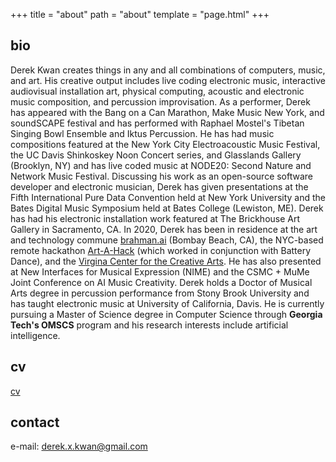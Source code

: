 +++
title = "about"
path = "about"
template = "page.html"
+++

## bio
Derek Kwan creates things in any and all combinations of computers, music, and art. His creative output includes live coding electronic music, interactive audiovisual installation art, physical computing, acoustic and electronic music composition, and percussion improvisation. As a performer, Derek has appeared with the Bang on a Can Marathon, Make Music New York, and soundSCAPE festival and has performed with Raphael Mostel's Tibetan Singing Bowl Ensemble and Iktus Percussion. He has had music compositions featured at the New York City Electroacoustic Music Festival, the UC Davis Shinkoskey Noon Concert series, and Glasslands Gallery (Brooklyn, NY) and has live coded music at NODE20: Second Nature and Network Music Festival. Discussing his work as an open-source software developer and electronic musician, Derek has given presentations at the Fifth International Pure Data Convention held at New York University and the Bates Digital Music Symposium held at Bates College (Lewiston, ME).  Derek has had his electronic installation work featured at The Brickhouse Art Gallery in Sacramento, CA. In 2020, Derek has been in residence at the art and technology commune [brahman.ai](https://brahman.ai/) (Bombay Beach, CA), the NYC-based remote hackathon [Art-A-Hack](https://artahack.io/) (which worked in conjunction with Battery Dance), and the [Virgina Center for the Creative Arts](https://www.vcca.com).  He has also presented at New Interfaces for Musical Expression (NIME) and the CSMC + MuMe Joint Conference on AI Music Creativity. Derek holds a Doctor of Musical Arts degree in percussion performance from Stony Brook University and has taught electronic music at University of California, Davis. He is currently pursuing a Master of Science degree in Computer Science through **Georgia Tech's OMSCS** program and his research interests include artificial intelligence. 


## cv
[cv](https://github.com/derekxkwan/cv)

## contact
e-mail: derek.x.kwan@gmail.com
